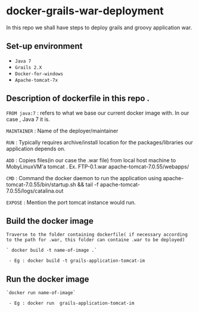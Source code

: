 # docker-grails-war-deployment
In this repo we shall have steps to deploy grails and groovy application war.

## Set-up environment
- `Java 7`
- `Grails 2.X`
- `Docker-for-windows`
- `Apache-tomcat-7x`

## Description of dockerfile in this repo . 


  `FROM java:7` :  refers to what we base our current docker image with. In our case , Java 7 it is.
  
  `MAINTAINER`  :  Name of the deployer/maintainer

  `RUN`         :  Typically requires archive/install location for the packages/libraries our application depends on.
  
  `ADD`         :  Copies files(in our case the .war file) from local host machine to MobyLinuxVM'a tomcat .
                   Ex. FTP-0.1.war apache-tomcat-7.0.55/webapps/

  `CMD`         :  Command the docker daemon to run the application using apache-tomcat-7.0.55/bin/startup.sh && tail -f apache-tomcat-           
                   7.0.55/logs/catalina.out

  `EXPOSE`      :  Mention the port tomcat instance would run.


## Build the docker image 

    Traverse to the folder containing dockerfile( if necessary according to the path for .war, this folder can containe .war to be deployed)
  
    ` docker build -t name-of-image .`
    
     - Eg : docker build -t grails-application-tomcat-im
     
##  Run the docker image 

    `docker run name-of-image`
    
     - Eg : docker run  grails-application-tomcat-im
